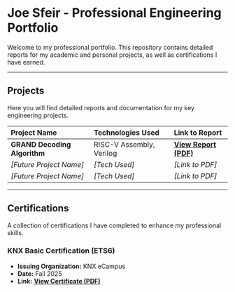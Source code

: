 # Joe Sfeir - Professional Engineering Portfolio

Welcome to my professional portfolio. This repository contains detailed reports for my academic and personal projects, as well as certifications I have earned.

---

## Projects

Here you will find detailed reports and documentation for my key engineering projects.

| Project Name | Technologies Used | Link to Report |
| :--- | :--- | :--- |
| **GRAND Decoding Algorithm** | RISC-V Assembly, Verilog | [**View Report (PDF)**](./projects/321_Project_Reprt_Final.pdf) |
| *[Future Project Name]* | *[Tech Used]* | *[Link to PDF]* |
| *[Future Project Name]* | *[Tech Used]* | *[Link to PDF]* |

---

## Certifications

A collection of certifications I have completed to enhance my professional skills.

### KNX Basic Certification (ETS6)
* **Issuing Organization:** KNX eCampus
* **Date:** Fall 2025
* **Link:** [**View Certificate (PDF)**](./certificates/knx-basic-certificate.pdf)
